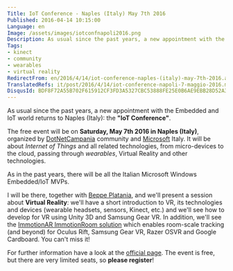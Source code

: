 ```yaml
---
Title: IoT Conference - Naples (Italy) May 7th 2016
Published: 2016-04-14 10:15:00
Language: en
Image: /assets/images/iotconfnapoli2016.png
Description: As usual since the past years, a new appointment with the Embedded and IoT world returns to Naples (Italy) the IoT Conference . The free event will be on Saturday, May 7th 2016 in Naples (Italy) , organized by DotNetCampania community and Microsoft Italy. It will be about Internet of Things and all related technologies, from micro-devices to the cloud, passing through wearables , Virtual Reality and other technologies.
Tags:
- kinect
- community
- wearables
- virtual reality
RedirectFrom: en/2016/4/14/iot-conference-naples-(italy)-may-7th-2016.aspx
TranslatedRefs: it/post/2016/4/14/iot-conference-napoli-7-maggio-2016.md
DisqusId: BDF8F72A55B702F615912CF3FD3A5327CBC53888FE25E0B6AE9EBB28D52A3DED
---
```

As usual since the past years, a new appointment with the Embedded and IoT world returns to Naples (Italy): the **"IoT Conference"**.

The free event will be on **Saturday, May 7th 2016 in Naples (Italy)**, organized by <a href="http://www.dotnetcampania.org/" target="_blank">DotNetCampania</a> community and <a href="http://www.microsoft.com/it-it/default.aspx" target="_blank">Microsoft</a> Italy. It will be about *Internet of Things* and all related technologies, from micro-devices to the cloud, passing through *wearables*, Virtual Reality and other technologies.

As in the past years, there will be all the Italian Microsoft Windows Embedded/IoT MVPs.

I will be there, together with <a href="http://beppeplatania.com/it" target="_blank">Beppe Platania</a>, and we'll present a session about **Virtual Reality**: we'll have a short introduction to VR, its technologies and devices (wearable headsets, sensors, Kinect, etc.) and we'll see how to develop for VR using Unity 3D and Samsung Gear VR. In addition, we'll see the <a href="http://www.immotionar.com/en/services/immotionroom-virtual-space-immersion/" target="_blank">ImmotionAR ImmotionRoom solution</a> which enables room-scale tracking (and beyond) for Oculus Rift, Samsung Gear VR, Razer OSVR and Google Cardboard. You can't miss it!

For further information have a look at the <a href="http://www.dotnetcampania.org/Events/Index/a01d3243-ce16-4259-9941-fb5e3de30119" target="_blank">official page</a>. The event is free, but there are very limited seats, so **please register**!